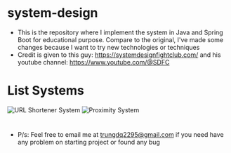 # system-design
* This is the repository where I implement the system in Java and Spring Boot for educational purpose. Compare to the original, I've made some changes because I want to try new technologies or techniques
* Credit is given to this guy: https://systemdesignfightclub.com/ and his youtube channel: https://www.youtube.com/@SDFC

# List Systems
![URL Shortener System](https://github.com/trungdq2295/system-design/tree/main/url-shortener-system)
![Proximity System](https://github.com/trungdq2295/system-design/tree/main/proximity-system)

  
#
* P/s: Feel free to email me at trungdq2295@gmail.com if you need have any problem on starting project or found any bug
